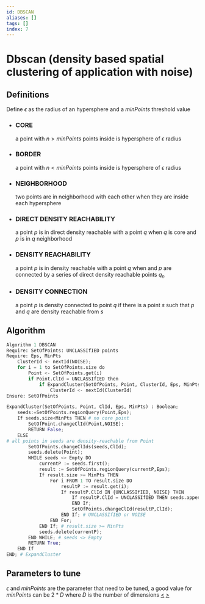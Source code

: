 ```yaml
---
id: DBSCAN
aliases: []
tags: []
index: 7
---
```


# Dbscan (density based spatial clustering of application with noise)

## Definitions

Define $\epsilon$ as the radius of an hypersphere  and a $minPoints$ threshold value

- ### CORE

	a point with $n > minPoints$ points inside is hypersphere of $\epsilon$ radius

- ###  BORDER

	a point with $n < minPoints$ points inside is hypersphere of $\epsilon$ radius

- ###  NEIGHBORHOOD

	two points are in neighborhood with each other when they are inside each hypersphere

- ### DIRECT DENSITY REACHABILITY

	a point $p$ is in direct density reachable with a point $q$ when $q$ is core and $p$ is in $q$ neighborhood

- ###  DENSITY REACHABILITY

	a point $p$ is in density reachable with a point $q$ when  and $p$  are connected by a series of direct density reachable points $q_{n}$

- ### DENSITY CONNECTION

	a point $p$ is density connected to point $q$ if there is a point $s$ such that $p$ and $q$ are density reachable from $s$


## Algorithm

```python
Algorithm 1 DBSCAN
Require: SetOfPoints: UNCLASSIfIED points
Require: Eps, MinPts
	ClusterId <- nextId(NOISE);
	for i = 1 to SetOfPoints.size do
		Point <- SetOfPoints.get(i)
		if Point.ClId = UNCLASSIfIED then
			if ExpandCluster(SetOfPoints, Point, ClusterId, Eps, MinPts) then
				ClusterId <- nextId(ClusterId)
Ensure: SetOfPoints
```

```python
ExpandCluster(SetOfPoints, Point, ClId, Eps, MinPts) : Boolean;
	seeds:=SetOfPoints.regionQuery(Point,Eps);
	If seeds.size<MinPts THEN # no core point
		SetOfPoint.changeClId(Point,NOISE);
		RETURN False;
	ELSE
# all points in seeds are density-reachable from Point
		SetOfPoints.changeClIds(seeds,ClId);
		seeds.delete(Point);
		WHILE seeds <> Empty DO
			currentP := seeds.first();
			result := SetOfPoints.regionQuery(currentP,Eps);
			If result.size >= MinPts THEN
				For i FROM 1 TO result.size DO
					resultP := result.get(i);
					If resultP.ClId IN {UNCLASSIfIED, NOISE} THEN
						If resultP.ClId = UNCLASSIfIED THEN seeds.append(resultP);
						END If;
						SetOfPoints.changeClId(resultP,ClId);
					END If; # UNCLASSIfIED or NOISE
				END For;
			END If; # result.size >= MinPts
			seeds.delete(currentP);
		END WHILE; # seeds <> Empty
		RETURN True;
	END If
END; # ExpandCluster
```

## Parameters to tune

$\epsilon$ and $minPoints$ are the parameter that need to be tuned, a good value for $minPoints$ can be $2*D$ where $D$ is the number of dimensions
[<](pages/computer_vision/object_detection/instance_level_object_detection.md) [>](pages/computer_vision/object_detection/shape_based_matching.md)

